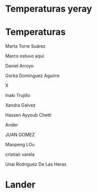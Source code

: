 
# Temperaturas yeray


# Temperaturas


Marta Torre Suárez


Marco estuvo aquí


Daniel Arroyo


Gorka Dominguez Aguirre


X


Inaki Trujillo


Xandra Galvez


Hassen Ayyoub Chetti

Ander



JUAN GOMEZ

Maopeng LOu


cristian varela


Unai Rodriguez De Las Heras

# Lander










